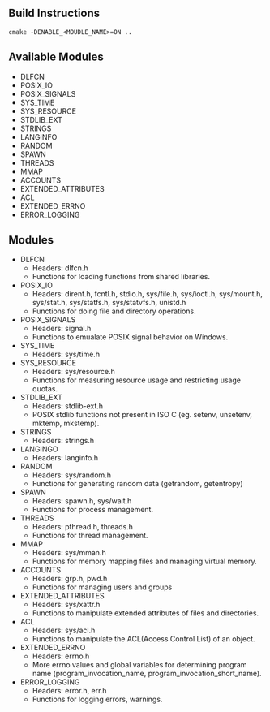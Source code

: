 ## Build Instructions
``
cmake -DENABLE_<MOUDLE_NAME>=ON ..
``

## Available Modules
 * DLFCN
 * POSIX_IO
 * POSIX_SIGNALS
 * SYS_TIME
 * SYS_RESOURCE
 * STDLIB_EXT
 * STRINGS
 * LANGINFO
 * RANDOM
 * SPAWN
 * THREADS
 * MMAP
 * ACCOUNTS
 * EXTENDED_ATTRIBUTES
 * ACL
 * EXTENDED_ERRNO
 * ERROR_LOGGING

## Modules
 * DLFCN
	* Headers: dlfcn.h
	* Functions for loading functions from shared libraries.
 * POSIX_IO
	* Headers: dirent.h, fcntl.h, stdio.h, sys/file.h, sys/ioctl.h, sys/mount.h, sys/stat.h, sys/statfs.h, sys/statvfs.h, unistd.h
	* Functions for doing file and directory operations.
 * POSIX_SIGNALS
	* Headers: signal.h
	* Functions to emualate POSIX signal behavior on Windows.
 * SYS_TIME
	* Headers: sys/time.h
 * SYS_RESOURCE
	* Headers: sys/resource.h
	* Functions for measuring resource usage and restricting usage quotas.
 * STDLIB_EXT
	* Headers: stdlib-ext.h
	* POSIX stdlib functions not present in ISO C (eg. setenv, unsetenv, mktemp, mkstemp).
 * STRINGS
	* Headers: strings.h
 * LANGINGO
	* Headers: langinfo.h
 * RANDOM
	* Headers: sys/random.h
	* Functions for generating random data (getrandom, getentropy)
 * SPAWN
	* Headers: spawn.h, sys/wait.h
	* Functions for process management.
 * THREADS
	* Headers: pthread.h, threads.h
	* Functions for thread management.
 * MMAP
	* Headers: sys/mman.h
	* Functions for memory mapping files and managing virtual memory.
 * ACCOUNTS
	* Headers: grp.h, pwd.h
	* Functions for managing users and groups
 * EXTENDED_ATTRIBUTES
	* Headers: sys/xattr.h
	* Functions to manipulate extended attributes of files and directories.
 * ACL
	* Headers: sys/acl.h
	* Functions to manipulate the ACL(Access Control List) of an object.
 * EXTENDED_ERRNO
	* Headers: errno.h
	* More errno values and global variables for determining program name (program_invocation_name, program_invocation_short_name).
 * ERROR_LOGGING
	* Headers: error.h, err.h
	* Functions for logging errors, warnings.

